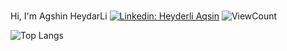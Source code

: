 ###
Hi, I'm Agshin HeydarLi
[![Linkedin: Heyderli Aqsin](https://img.shields.io/badge/-HeyderliAqsin-gray?style=flat-square&logo=Linkedin&logoColor=white&link=https://www.linkedin.com/in/aqsin-heyderli-972a35234/)](https://www.linkedin.com/in/aqsin-heyderli-972a35234/)
![ViewCount](https://komarev.com/ghpvc/?username=HeyderliAqsin&color=3d3b3b)

![Top Langs](https://github-readme-stats.vercel.app/api/top-langs/?username=HeyderliAqsin&layout=compact&theme=gotham&custom_title=Statistics)  
